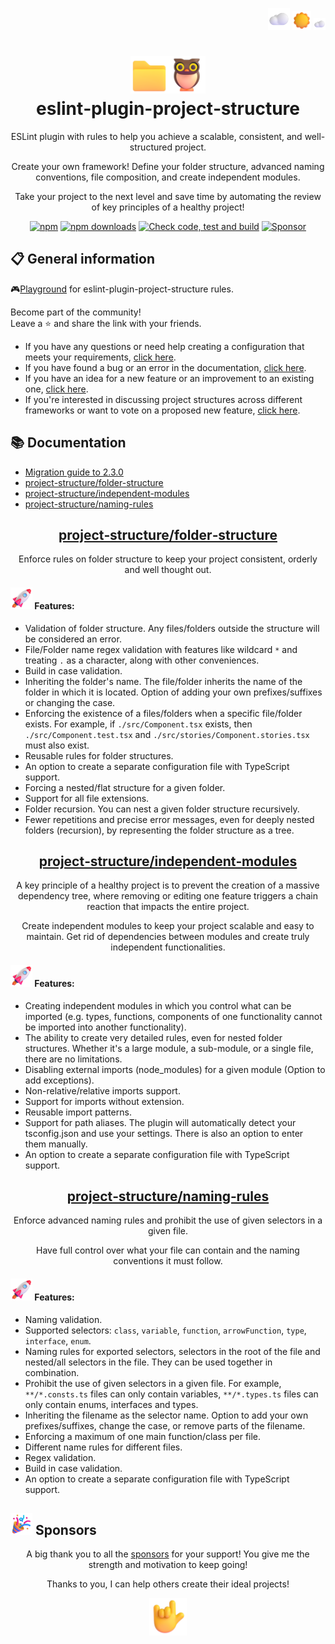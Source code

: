<p align="right">
  <picture><img src="https://raw.githubusercontent.com/Igorkowalski94/eslint-plugin-project-structure/main/images/Cloud.png" alt="Cloud" width="35" height="35" /></picture>
  <picture>
    <source media="(prefers-color-scheme: dark)" srcset="https://raw.githubusercontent.com/Igorkowalski94/eslint-plugin-project-structure/main/images/Crescent%20Moon.png">
    <source media="(prefers-color-scheme: light)" srcset="https://raw.githubusercontent.com/Igorkowalski94/eslint-plugin-project-structure/main/images/Sun.png">
    <img alt="Shows an illustrated sun in light mode and a moon with stars in dark mode." src="https://raw.githubusercontent.com/Igorkowalski94/eslint-plugin-project-structure/main/images/Sun.png" width="30" height="30" />
  </picture>
  <picture><img src="https://raw.githubusercontent.com/Igorkowalski94/eslint-plugin-project-structure/main/images/Cloud.png" alt="Cloud" width="19" height="19" /></picture>
</p>
<h1 align="center"><picture><img src="https://raw.githubusercontent.com/Igorkowalski94/eslint-plugin-project-structure/main/images/File%20Folder.png" alt="Folder" width="60" height="60" /></picture><picture><img src="https://raw.githubusercontent.com/Igorkowalski94/eslint-plugin-project-structure/main/images/Owl.png" alt="Owl" width="60" height="60" /></picture></br>eslint&#8209;plugin-project&#8209;structure</h1>

<p align="center">ESLint plugin with rules to help you achieve a scalable, consistent, and well-structured project.</p>
<p align="center">Create your own framework! Define your folder structure, advanced naming conventions, file composition, and create independent modules.</p>
<p align="center">Take your project to the next level and save time by automating the review of key principles of a healthy project!</p>

<p align="center">
    <a href="https://www.npmjs.com/package/eslint-plugin-project-structure"><img src="https://img.shields.io/npm/v/eslint-plugin-project-structure.svg" alt="npm" /></a>
    <a href="https://www.npmjs.com/package/eslint-plugin-project-structure"><img src="https://img.shields.io/npm/dy/eslint-plugin-project-structure.svg" alt="npm downloads" /></a>
    <a href="https://github.com/Igorkowalski94/eslint-plugin-project-structure/actions/workflows/check.yml"><img src="https://github.com/Igorkowalski94/eslint-plugin-project-structure/actions/workflows/check.yml/badge.svg" alt="Check code, test and build" /></a>
    <a href="https://github.com/sponsors/Igorkowalski94"><img src="https://img.shields.io/badge/Sponsor-%E2%9D%A4-red" alt="Sponsor" /></a>
</p>

## 📋 General information

🎮[Playground](https://github.com/Igorkowalski94/eslint-plugin-project-structure-playground#readme) for eslint-plugin-project-structure rules.

Become part of the community!<br>
Leave a ⭐ and share the link with your friends.<br>

- If you have any questions or need help creating a configuration that meets your requirements, [click here](https://github.com/Igorkowalski94/eslint-plugin-project-structure/discussions/new?category=help).
- If you have found a bug or an error in the documentation, [click here](https://github.com/Igorkowalski94/eslint-plugin-project-structure/issues/new?assignees=Igorkowalski94&labels=bug&projects=&template=bug_report.md&title=%5BBUG%5D).
- If you have an idea for a new feature or an improvement to an existing one, [click here](https://github.com/Igorkowalski94/eslint-plugin-project-structure/discussions/new?category=ideas).
- If you're interested in discussing project structures across different frameworks or want to vote on a proposed new feature, [click here](https://github.com/Igorkowalski94/eslint-plugin-project-structure/discussions).

## 📚 Documentation

- [Migration guide to 2.3.0](https://github.com/Igorkowalski94/eslint-plugin-project-structure/blob/main/documentation/migration-to-2.3.0.md)
- [project-structure/folder-structure](https://github.com/Igorkowalski94/eslint-plugin-project-structure/blob/main/documentation/project-structure-folder-structure.md)
- [project-structure/independent-modules](https://github.com/Igorkowalski94/eslint-plugin-project-structure/blob/main/documentation/project-structure-independent-modules.md)
- [project-structure/naming-rules](https://github.com/Igorkowalski94/eslint-plugin-project-structure/blob/main/documentation/project-structure-naming-rules.md)

<h2 align="center"><a href="https://github.com/Igorkowalski94/eslint-plugin-project-structure/blob/main/documentation/project-structure-folder-structure.md">project&#8209;structure/&#8203;folder&#8209;structure</a></h2>
<p align="center">Enforce rules on folder structure to keep your project consistent, orderly and well thought out.</p>

<h4><picture><img src="https://raw.githubusercontent.com/Igorkowalski94/eslint-plugin-project-structure/main/images/Rocket.png" alt="Rocket" width="35" height="35" /></picture> Features:</h4>

- Validation of folder structure. Any files/folders outside the structure will be considered an error.
- File/Folder name regex validation with features like wildcard `*` and treating `.` as a character, along with other conveniences.
- Build in case validation.
- Inheriting the folder's name. The file/folder inherits the name of the folder in which it is located. Option of adding your own prefixes/suffixes or changing the case.
- Enforcing the existence of a files/folders when a specific file/folder exists. For example, if `./src/Component.tsx` exists, then `./src/Component.test.tsx` and `./src/stories/Component.stories.tsx` must also exist.
- Reusable rules for folder structures.
- An option to create a separate configuration file with TypeScript support.
- Forcing a nested/flat structure for a given folder.
- Support for all file extensions.
- Folder recursion. You can nest a given folder structure recursively.
- Fewer repetitions and precise error messages, even for deeply nested folders (recursion), by representing the folder structure as a tree.

<h2 align="center"><a href="https://github.com/Igorkowalski94/eslint-plugin-project-structure/blob/main/documentation/project-structure-independent-modules.md">project&#8209;structure/&#8203;independent&#8209;modules</a></h2>
<p align="center">A key principle of a healthy project is to prevent the creation of a massive dependency tree,
where removing or editing one feature triggers a chain reaction that impacts the entire project.</p>
<p align="center">Create independent modules to keep your project scalable and easy to maintain. Get rid of dependencies between modules and create truly independent functionalities.</p>

<h4><picture><img src="https://raw.githubusercontent.com/Igorkowalski94/eslint-plugin-project-structure/main/images/Rocket.png" alt="Rocket" width="35" height="35" /></picture> Features:</h4>

- Creating independent modules in which you control what can be imported (e.g. types, functions, components of one functionality cannot be imported into another functionality).
- The ability to create very detailed rules, even for nested folder structures. Whether it's a large module, a sub-module, or a single file, there are no limitations.
- Disabling external imports (node_modules) for a given module (Option to add exceptions).
- Non-relative/relative imports support.
- Support for imports without extension.
- Reusable import patterns.
- Support for path aliases. The plugin will automatically detect your tsconfig.json and use your settings. There is also an option to enter them manually.
- An option to create a separate configuration file with TypeScript support.

<h2 align="center"><a href="https://github.com/Igorkowalski94/eslint-plugin-project-structure/blob/main/documentation/project-structure-naming-rules.md">project&#8209;structure/&#8203;naming&#8209;rules</a></h2>
<p align="center">Enforce advanced naming rules and prohibit the use of given selectors in a given file.</p>
<p align="center">Have full control over what your file can contain and the naming conventions it must follow.</p>

<h4><picture><img src="https://raw.githubusercontent.com/Igorkowalski94/eslint-plugin-project-structure/main/images/Rocket.png" alt="Rocket" width="35" height="35" /></picture> Features:</h4>

- Naming validation.
- Supported selectors: `class`, `variable`, `function`, `arrowFunction`, `type`, `interface`, `enum`.
- Naming rules for exported selectors, selectors in the root of the file and nested/all selectors in the file. They can be used together in combination.
- Prohibit the use of given selectors in a given file. For example, `**/*.consts.ts` files can only contain variables, `**/*.types.ts` files can only contain enums, interfaces and types.
- Inheriting the filename as the selector name. Option to add your own prefixes/suffixes, change the case, or remove parts of the filename.
- Enforcing a maximum of one main function/class per file.
- Different name rules for different files.
- Regex validation.
- Build in case validation.
- An option to create a separate configuration file with TypeScript support.

<h2><picture><img src="https://raw.githubusercontent.com/Igorkowalski94/eslint-plugin-project-structure/main/images/Party%20Popper.png" alt="Party Popper" width="35" height="35" /></picture> Sponsors</h2>

<p align="center">A big thank you to all the <a href="https://github.com/sponsors/Igorkowalski94" target=”_blank”>sponsors</a> for your support! You give me the strength and motivation to keep going!</p>
<p align="center"> Thanks to you, I can help others create their ideal projects!</p>
<p align="center"><picture><img src="https://raw.githubusercontent.com/Igorkowalski94/eslint-plugin-project-structure/main/images/Love-You%20Gesture.png" alt="Love-You Gesture" width="60px" height="60px" /></picture><p>
